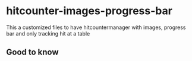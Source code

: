 # hitcounter-images-progress-bar

This a customized files to have hitcountermanager with images, progress bar and only tracking hit at a table

## Good to know
